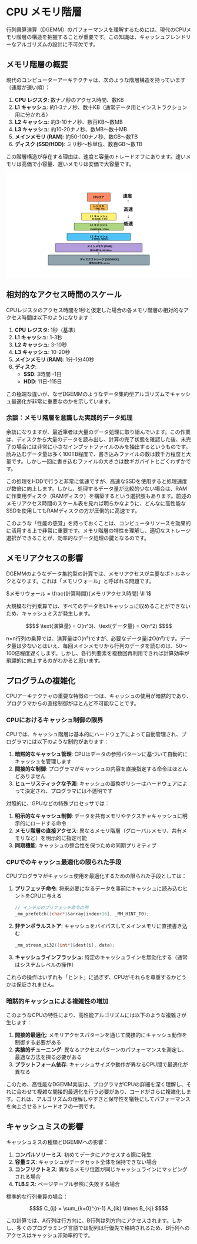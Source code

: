 # CPU メモリ階層

行列乗算演算（DGEMM）のパフォーマンスを理解するためには、現代のCPUメモリ階層の構造を把握することが重要です。この知識は、キャッシュフレンドリーなアルゴリズムの設計に不可欠です。

## メモリ階層の概要

現代のコンピューターアーキテクチャは、次のような階層構造を持っています（速度が速い順）：

1. **CPU レジスタ**: 数ナノ秒のアクセス時間、数KB
2. **L1 キャッシュ**: 約1-3ナノ秒、数十KB（通常データ用とインストラクション用に分かれる）
3. **L2 キャッシュ**: 約3-10ナノ秒、数百KB〜数MB
4. **L3 キャッシュ**: 約10-20ナノ秒、数MB〜数十MB
5. **メインメモリ (RAM)**: 約50-100ナノ秒、数GB〜数TB
6. **ディスク (SSD/HDD)**: ミリ秒〜秒単位、数百GB〜数TB

この階層構造が存在する理由は、速度と容量のトレードオフにあります。速いメモリは高価で小容量、遅いメモリは安価で大容量です。

![メモリ階層の図](memory-hierarchy-diagram.svg)

## 相対的なアクセス時間のスケール

CPUレジスタのアクセス時間を1秒と仮定した場合の各メモリ階層の相対的なアクセス時間は以下のようになります：

1. **CPU レジスタ**: 1秒（基準）
2. **L1 キャッシュ**: 1-3秒
3. **L2 キャッシュ**: 3-10秒
4. **L3 キャッシュ**: 10-20秒
5. **メインメモリ (RAM)**: 1分-1分40秒
6. **ディスク**:
   - **SSD**: 3時間 -1日
   - **HDD**: 11日-115日

この極端な違いが、なぜDGEMMのようなデータ集約型アルゴリズムでキャッシュ最適化が非常に重要なのかを示しています。

### 余談：メモリ階層を意識した実践的データ処理

余談になりますが、最近筆者は大量のデータ処理に取り組んでいます。この作業は、ディスクから大量のデータを読み出し、計算の完了状態を確認した後、未完了の場合には非常に小さなインプットファイルのみを抽出するというものです。読み込むデータ量は多く100TB程度で、書き込みファイルの数は数千万程度と大量です。しかし一回に書き込むファイルの大きさは数ギガバイトとごくわずかです。

この処理をHDDで行うと非常に低速ですが、高速なSSDを使用すると処理速度が数倍に向上します。しかし、処理するデータ量が比較的少ない場合は、RAMに作業用ディスク（RAMディスク）を構築するという選択肢もあります。前述のメモリアクセス時間のスケール表を見れば明らかなように、どんなに高性能なSSDを使用してもRAMディスクの方が圧倒的に高速です。

このような「性能の感覚」を持っておくことは、コンピュータリソースを効果的に活用する上で非常に重要です。メモリ階層の特性を理解し、適切なストレージ選択ができることが、効率的なデータ処理の鍵となるのです。
## メモリアクセスの影響

DGEMMのようなデータ集約型の計算では、メモリアクセスが主要なボトルネックとなります。これは「メモリウォール」と呼ばれる問題です。

$`メモリウォール = \frac{計算時間}{メモリアクセス時間} \ll 1`$

大規模な行列乗算では、すべてのデータをL1キャッシュに収めることができないため、キャッシュミスが発生します。

```math
$$ \text{演算量} = O(n^3)、\text{データ量} = O(n^2) $$
```

n×n行列の乗算では、演算量はO(n³)ですが、必要なデータ量はO(n²)です。データ量は少ないとはいえ、毎回メインメモリから行列のデータを読むのは、50～100倍程度遅くします。しかし、各行列要素を複数回再利用できれば計算効率が飛躍的に向上するのがわかると思います。

## プログラムの複雑化

CPUアーキテクチャの重要な特徴の一つは、キャッシュの使用が暗黙的であり、プログラマからの直接制御がほとんど不可能なことです。

### CPUにおけるキャッシュ制御の限界

CPUでは、キャッシュ階層は基本的にハードウェアによって自動管理され、プログラマには以下のような制約があります：

1. **暗黙的なキャッシュ管理**: CPUはデータの参照パターンに基づいて自動的にキャッシュを管理します
2. **間接的な制御**: プログラマがキャッシュの内容を直接指定する命令はほとんどありません
3. **ヒューリスティックな予測**: キャッシュの置換ポリシーはハードウェアによって決定され、プログラマには不透明です

対照的に、GPUなどの特殊プロセッサでは：

1. **明示的なキャッシュ制御**: データを共有メモリやテクスチャキャッシュに明示的にロードする命令
2. **メモリ階層の直接アクセス**: 異なるメモリ階層（グローバルメモリ、共有メモリなど）を明示的に指定可能
3. **同期機能**: キャッシュの整合性を保つための同期プリミティブ

### CPUでのキャッシュ最適化の限られた手段

CPUプログラマがキャッシュ使用を最適化するための限られた手段としては：

1. **プリフェッチ命令**: 将来必要になるデータを事前にキャッシュに読み込むヒントをCPUに与える
   ```c
   // インテルのプリフェッチ命令の例
   _mm_prefetch((char*)&array[index+16], _MM_HINT_T0);
   ```

2. **非テンポラルストア**: キャッシュをバイパスしてメインメモリに直接書き込む
   ```c
   _mm_stream_si32((int*)&dest[i], data);
   ```

3. **キャッシュラインフラッシュ**: 特定のキャッシュラインを無効化する（通常はシステムレベルの操作）

これらの操作はいずれも「ヒント」に過ぎず、CPUがそれらを尊重するかどうかは保証されません。

### 暗黙的キャッシュによる複雑性の増加

このようなCPUの特性により、高性能アルゴリズムには以下のような複雑さが生じます：

1. **間接的最適化**: メモリアクセスパターンを通じて間接的にキャッシュ動作を制御する必要がある
2. **実験的チューニング**: 異なるアクセスパターンのパフォーマンスを測定し、最適な方法を探る必要がある
3. **プラットフォーム依存**: キャッシュサイズや動作が異なるCPU間で最適化が異なる

このため、高性能なDGEMM実装は、プログラマがCPUの詳細を深く理解し、それに合わせて複雑な間接的最適化を行う必要があり、コードがさらに複雑化します。これは、アルゴリズムの理解しやすさと保守性を犠牲にしてパフォーマンスを向上させるトレードオフの一例です。

## キャッシュミスの影響

キャッシュミスの種類とDGEMMへの影響：

1. **コンパルソリーミス**: 初めてデータにアクセスする際に発生
2. **容量ミス**: キャッシュがデータセット全体を保持できない場合
3. **コンフリクトミス**: 異なるメモリ位置が同じキャッシュラインにマッピングされる場合
4. **TLBミス**: ページテーブル参照に失敗する場合

標準的な行列乗算の場合：

```math
$$ C_{ij} = \sum_{k=0}^{n-1} A_{ik} \times B_{kj} $$
```

この計算では、A行列は行方向に、B行列は列方向にアクセスされます。しかし、多くのプログラミング言語では配列は行優先で格納されるため、B行列へのアクセスはキャッシュ非効率的です。
